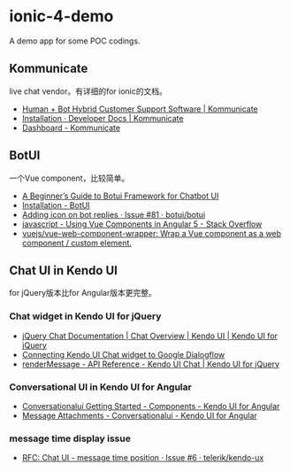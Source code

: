 # ionic-4-demo

A demo app for some POC codings.

## Kommunicate
live chat vendor。有详细的for ionic的文档。
* [Human + Bot Hybrid Customer Support Software | Kommunicate](https://www.kommunicate.io/)
* [Installation · Developer Docs | Kommunicate](https://docs.kommunicate.io/docs/cordova-installation.html)
* [Dashboard - Kommunicate](https://dashboard.kommunicate.io/conversations)

## BotUI
一个Vue component，比较简单。
* [A Beginner’s Guide to Botui Framework for Chatbot UI](https://medium.com/better-programming/a-beginners-guide-to-botui-framework-for-chatbot-ui-a4e6d9a4a74)
* [Installation - BotUI](https://docs.botui.org/install.html)
* [Adding icon on bot replies · Issue #81 · botui/botui](https://github.com/botui/botui/issues/81)
* [javascript - Using Vue Components in Angular 5 - Stack Overflow](https://stackoverflow.com/questions/49724029/using-vue-components-in-angular-5)
* [vuejs/vue-web-component-wrapper: Wrap a Vue component as a web component / custom element.](https://github.com/vuejs/vue-web-component-wrapper)

## Chat UI in Kendo UI
for jQuery版本比for Angular版本更完整。

### Chat widget in Kendo UI for jQuery
* [jQuery Chat Documentation | Chat Overview | Kendo UI | Kendo UI for jQuery](https://docs.telerik.com/kendo-ui/controls/conversational-ui/chat/overview)
* [Connecting Kendo UI Chat widget to Google Dialogflow](https://demos.telerik.com/kendo-ui/chat/index)
* [renderMessage - API Reference - Kendo UI Chat | Kendo UI for jQuery](https://docs.telerik.com/kendo-ui/api/javascript/ui/chat/methods/rendermessage)

### Conversational UI in Kendo UI for Angular
* [Conversationalui Getting Started - Components - Kendo UI for Angular](https://www.telerik.com/kendo-angular-ui/components/conversationalui/)
* [Message Attachments - Conversationalui - Kendo UI for Angular](https://www.telerik.com/kendo-angular-ui/components/conversationalui/attachments/#toc-attachment-templates)

### message time display issue
* [RFC: Chat UI - message time position · Issue #6 · telerik/kendo-ux](https://github.com/telerik/kendo-ux/issues/6)
